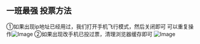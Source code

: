 ## 一班最强  投票方法
①如果出现ip地址已经用过，我们打开手机飞行模式，然后关闭即可
可以重复操作![Image](http://upload.ouliu.net/i/20191031004649z78yi.jpeg)
②如果出现改手机已投过票，清理浏览器缓存即可
![Image](http://upload.ouliu.net/i/20191031003459u0y7g.jpeg) 
